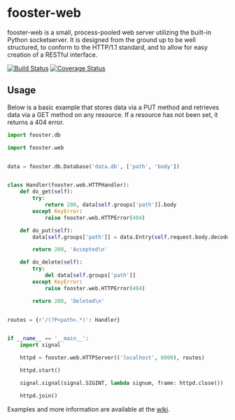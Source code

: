 fooster-web
===========

fooster-web is a small, process-pooled web server utilizing the built-in Python socketserver. It is designed from the ground up to be well structured, to conform to the HTTP/1.1 standard, and to allow for easy creation of a RESTful interface.

[![Build Status](https://img.shields.io/github/workflow/status/lilyinstarlight/python-fooster-web/test)](https://github.com/lilyinstarlight/python-fooster-web/actions?query=workflow%3Atest) [![Coverage Status](https://img.shields.io/codecov/c/github/lilyinstarlight/python-fooster-web)](https://codecov.io/github/lilyinstarlight/python-fooster-web)


Usage
-----

Below is a basic example that stores data via a PUT method and retrieves data via a GET method on any resource. If a resource has not been set, it returns a 404 error.

```python
import fooster.db

import fooster.web


data = fooster.db.Database('data.db', ['path', 'body'])


class Handler(fooster.web.HTTPHandler):
    def do_get(self):
        try:
            return 200, data[self.groups['path']].body
        except KeyError:
            raise fooster.web.HTTPError(404)

    def do_put(self):
        data[self.groups['path']] = data.Entry(self.request.body.decode())

        return 200, 'Accepted\n'

    def do_delete(self):
        try:
            del data[self.groups['path']]
        except KeyError:
            raise fooster.web.HTTPError(404)

        return 200, 'Deleted\n'


routes = {r'/(?P<path>.*)': Handler}


if __name__ == '__main__':
    import signal

    httpd = fooster.web.HTTPServer(('localhost', 8000), routes)

    httpd.start()

    signal.signal(signal.SIGINT, lambda signum, frame: httpd.close())

    httpd.join()
```

Examples and more information are available at the [wiki](https://github.com/lilyinstarlight/python-fooster-web/wiki).
